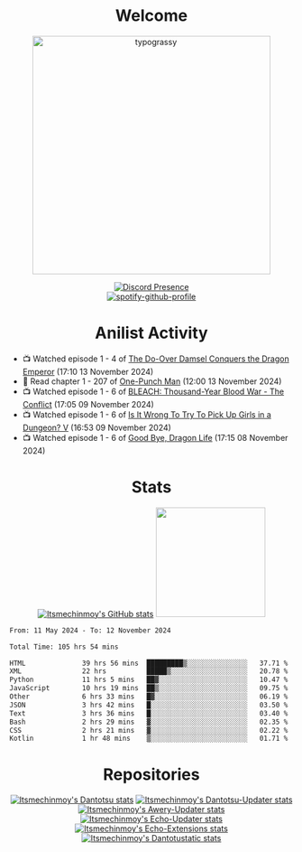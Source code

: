 <div align="center">

# Welcome
<a href="https://github.com/kawarimidoll/typograssy">
    <img alt="typograssy" src="https://typograssy.deno.dev/api?text=%E3%82%88%E3%81%86%E3%81%93%E3%81%9D%E3%81%BF%E3%81%AA%E3%81%95%E3%82%93%20-%20Itsmechinmoy--&&l0=none&l1=82d9d0&l2=027353&l3=038c4c&l4=01402e&bg=none&frame=none&speed=100&comment=" width="421.99">
</a>

[![Discord Presence](https://lanyard.cnrad.dev/api/523539866311720963?theme=dark&bg=Oe1116&animated=false&hideDiscrim=true&borderRadius=30px&hideActivity=whenNotUsed)](https://discord.com/users/523539866311720963)<br>
[![spotify-github-profile](https://spotify-github-profile.kittinanx.com/api/view?uid=31zczwoe3obxakjgkio7anubhkaq&cover_image=true&theme=novatorem&show_offline=true&background_color=121212&interchange=false&bar_color=53b14f&bar_color=ffffff&bar_color_cover=false)](https://spotify-github-profile.vercel.app/api/view?uid=31zczwoe3obxakjgkio7anubhkaq&redirect=true)
</div>

<div align="center">

# Anilist Activity
</div>
<!-- ANILIST_ACTIVITY:start -->

-   📺 Watched episode 1 - 4 of [The Do-Over Damsel Conquers the Dragon Emperor](https://anilist.co/anime/164299) (17:10 13 November 2024)
-   📖 Read chapter 1 - 207 of [One-Punch Man](https://anilist.co/manga/74347) (12:00 13 November 2024)
-   📺 Watched episode 1 - 6 of [BLEACH: Thousand-Year Blood War - The Conflict](https://anilist.co/anime/169755) (17:05 09 November 2024)
-   📺 Watched episode 1 - 6 of [Is It Wrong To Try To Pick Up Girls in a Dungeon? V](https://anilist.co/anime/170732) (16:53 09 November 2024)
-   📺 Watched episode 1 - 6 of [Good Bye, Dragon Life](https://anilist.co/anime/176053) (17:15 08 November 2024)

<!-- ANILIST_ACTIVITY:end -->
<div align="center">
    
# Stats
[![Itsmechinmoy's GitHub stats](https://github-readme-stats.vercel.app/api?username=itsmechinmoy&show_icons=true&theme=algolia)](https://github.com/anuraghazra/github-readme-stats)
<img src="https://github-readme-stackoverflow.vercel.app/?userID=25004176&theme=dark" height="194"/>
</div>
<!--START_SECTION:waka-->

```txt
From: 11 May 2024 - To: 12 November 2024

Total Time: 105 hrs 54 mins

HTML              39 hrs 56 mins  █████████▒░░░░░░░░░░░░░░░   37.71 %
XML               22 hrs          █████▒░░░░░░░░░░░░░░░░░░░   20.78 %
Python            11 hrs 5 mins   ██▓░░░░░░░░░░░░░░░░░░░░░░   10.47 %
JavaScript        10 hrs 19 mins  ██▒░░░░░░░░░░░░░░░░░░░░░░   09.75 %
Other             6 hrs 33 mins   █▓░░░░░░░░░░░░░░░░░░░░░░░   06.19 %
JSON              3 hrs 42 mins   █░░░░░░░░░░░░░░░░░░░░░░░░   03.50 %
Text              3 hrs 36 mins   █░░░░░░░░░░░░░░░░░░░░░░░░   03.40 %
Bash              2 hrs 29 mins   ▓░░░░░░░░░░░░░░░░░░░░░░░░   02.35 %
CSS               2 hrs 21 mins   ▓░░░░░░░░░░░░░░░░░░░░░░░░   02.22 %
Kotlin            1 hr 48 mins    ▒░░░░░░░░░░░░░░░░░░░░░░░░   01.71 %
```

<!--END_SECTION:waka-->
<div align="center">

# Repositories
[![Itsmechinmoy's Dantotsu stats](https://github-readme-stats.vercel.app/api/pin/?username=itsmechinmoy&repo=dantotsu&show_icons=true&theme=algolia&description_lines_count=1)](https://github.com/itsmechinmoy/dantotsu)
[![Itsmechinmoy's Dantotsu-Updater stats](https://github-readme-stats.vercel.app/api/pin/?username=itsmechinmoy&repo=dantotsu-updater&show_icons=true&theme=algolia&description_lines_count=1)](https://github.com/itsmechinmoy/dantotsu-updater)
[![Itsmechinmoy's Awery-Updater stats](https://github-readme-stats.vercel.app/api/pin/?username=itsmechinmoy&repo=awery-updater&show_icons=true&theme=algolia&description_lines_count=1)](https://github.com/itsmechinmoy/awery-updater)
[![Itsmechinmoy's Echo-Updater stats](https://github-readme-stats.vercel.app/api/pin/?username=itsmechinmoy&repo=echo-updater&show_icons=true&theme=algolia&description_lines_count=1)](https://github.com/itsmechinmoy/echo-updater)
[![Itsmechinmoy's Echo-Extensions stats](https://github-readme-stats.vercel.app/api/pin/?username=itsmechinmoy&repo=echo-extensions&show_icons=true&theme=algolia&description_lines_count=1)](https://github.com/itsmechinmoy/echo-extensions)
[![Itsmechinmoy's Dantotustatic stats](https://github-readme-stats.vercel.app/api/pin/?username=itsmechinmoy&repo=dantotustatic&show_icons=true&theme=algolia&description_lines_count=1)](https://github.com/itsmechinmoy/dantotustatic)
</div>

